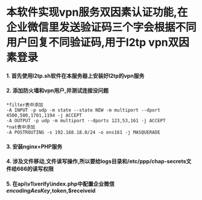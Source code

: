 # 本软件实现vpn服务双因素认证功能,在企业微信里发送验证码三个字会根据不同用户回复不同验证码,用于l2tp vpn双因素登录

#### 1. 首先使用l2tp.sh软件在本服务器上安装好l2tp的vpn服务  
#### 2. 添加防火墙和vpn用户,并测试连接没问题

    *filter表中添加
    -A INPUT -p udp -m state --state NEW -m multiport --dport 4500,500,1701,1194 -j ACCEPT  
    -A OUTPUT -p udp -m multiport --dports 123,53,161 -j ACCEPT  
    *nat表中添加  
    -A POSTROUTING -s 192.168.18.0/24 -o ens161 -j MASQUERADE  

#### 3. 安装nginx+PHP服务  
#### 4. 涉及文件移动,文件读写操作,所以要给logs目录和/etc/ppp/chap-secrets文件给666的读写权限  
#### 5. 在api\v1\verify\index.php中配置企业微信$encodingAesKey,$token,$receiveid  